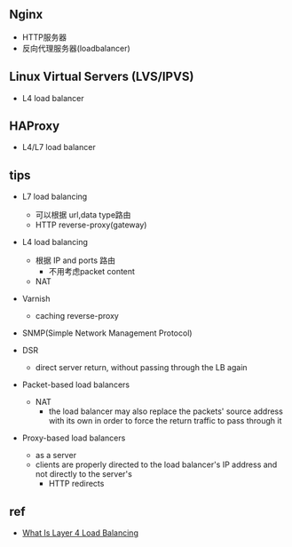 




## Nginx

+ HTTP服务器
+ 反向代理服务器(loadbalancer)

## Linux Virtual Servers (LVS/IPVS)
+ L4 load balancer

## HAProxy
+ L4/L7 load balancer


## tips

+ L7 load balancing
    + 可以根据 url,data type路由
    + HTTP reverse-proxy(gateway)

+ L4 load balancing
    + 根据 IP and ports 路由
        + 不用考虑packet content
    + NAT

+ Varnish
    + caching reverse-proxy

+ SNMP(Simple Network Management Protocol)
+ DSR
    + direct server return, without passing through the LB again

+ Packet-based load balancers
    + NAT
        + the load balancer may also replace the packets' source address with its own in order to force the return traffic to pass through it

+ Proxy-based load balancers
    + as a server
    + clients are properly directed to the load balancer's IP address and not directly to the server's
        +  HTTP redirects

## ref

+ [What Is Layer 4 Load Balancing](https://www.nginx.com/resources/glossary/layer-4-load-balancing/)